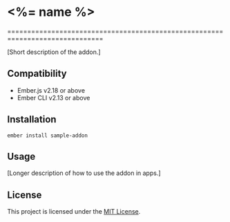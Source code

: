 
# <%= name %>
==============================================================================

[Short description of the addon.]


Compatibility
------------------------------------------------------------------------------

* Ember.js v2.18 or above
* Ember CLI v2.13 or above


Installation
------------------------------------------------------------------------------

```
ember install sample-addon
```


Usage
------------------------------------------------------------------------------

[Longer description of how to use the addon in apps.]


License
------------------------------------------------------------------------------

This project is licensed under the [MIT License](LICENSE.md).
